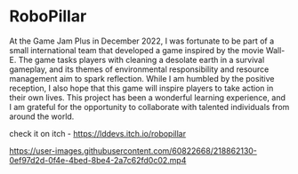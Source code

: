 # RoboPillar
At the Game Jam Plus in December 2022, I was fortunate to be part of a small international team that developed a game inspired by the movie Wall-E. The game tasks players with cleaning a desolate earth in a survival gameplay, and its themes of environmental responsibility and resource management aim to spark reflection. While I am humbled by the positive reception, I also hope that this game will inspire players to take action in their own lives. This project has been a wonderful learning experience, and I am grateful for the opportunity to collaborate with talented individuals from around the world.

check it on itch - https://lddevs.itch.io/robopillar



https://user-images.githubusercontent.com/60822668/218862130-0ef97d2d-0f4e-4bed-8be4-2a7c62fd0c02.mp4

